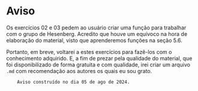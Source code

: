 # Aviso

Os exercícios 02 e 03 pedem ao usuário criar uma função para trabalhar com o grupo de Hesenberg. Acredito que houve um equívoco na hora de elaboração do material, visto que aprenderemos funções na seção 5.6.

Portanto, em breve, voltarei a estes exercícios para fazê-los com o conhecimento adquirido. E, a fim de prezar pela qualidade do material, que foi disponibilizado de forma gratuita e com qualidade, irei criar um arquivo `.md` com recomendação aos autores os quais eu sou grato.

        Aviso construído no dia 05 de ago de 2024.